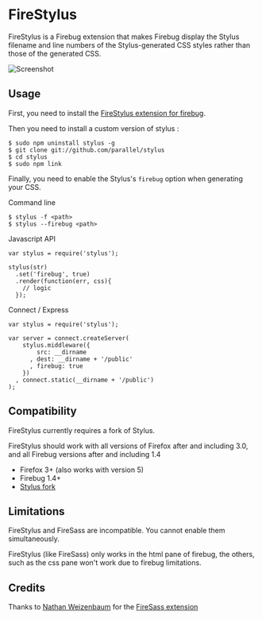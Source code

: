 # FireStylus

FireStylus is a Firebug extension that makes Firebug display 
the Stylus filename and line numbers of the Stylus-generated CSS styles
rather than those of the generated CSS.

![Screenshot](//raw.github.com/parallel/firestylus/master/src/chrome/skin/screenshot.png)

## Usage

First, you need to install the [FireStylus extension for firebug](//raw.github.com/parallel/firestylus/master/releases/firestylus-0.0.1.xpi).

Then you need to install a custom version of stylus :

	$ sudo npm uninstall stylus -g
	$ git clone git://github.com/parallel/stylus
	$ cd stylus
	$ sudo npm link

Finally, you need to enable the Stylus's `firebug` option 
when generating your CSS.

Command line

	$ stylus -f <path>
	$ stylus --firebug <path>
	
Javascript API

	var stylus = require('stylus');

	stylus(str)
	  .set('firebug', true)
	  .render(function(err, css){
		// logic
	  });

Connect / Express

    var stylus = require('stylus');

    var server = connect.createServer(
        stylus.middleware({
            src: __dirname
          , dest: __dirname + '/public'
          , firebug: true
        })
      , connect.static(__dirname + '/public')
    );


## Compatibility

FireStylus currently requires a fork of Stylus.

FireStylus should work with all versions of Firefox after and including 3.0,
and all Firebug versions after and including 1.4

- Firefox 3+ (also works with version 5)
- Firebug 1.4+
- [Stylus fork](//github.com/parallel/stylus)


## Limitations

FireStylus and FireSass are incompatible. You cannot enable them
simultaneously.

FireStylus (like FireSass) only works in the html pane of firebug, the others,
such as the css pane won't work due to firebug limitations.


## Credits

Thanks to [Nathan Weizenbaum](//github.com/nex3) for the [FireSass extension](//github.com/nex3/firesass)

